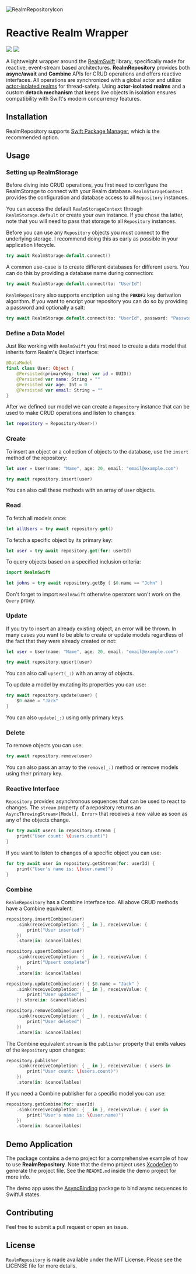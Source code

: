 </br>

![RealmRepositoryIcon](https://github.com/Kolos65/RealmRepository/assets/26504214/7c82d395-439b-4fb5-a9ea-e2a19d04fe6d)

# Reactive Realm Wrapper

<p align="left">
<img src="https://img.shields.io/badge/platforms-iOS-lightgrey.svg">
<img src="https://img.shields.io/badge/license-MIT-blue">
</p>

A lightweight wrapper around the [RealmSwift](https://github.com/realm/realm-swift) library, specifically made for reactive, event-stream based architectures. **RealmRepository** provides both **async/await** and **Combine** APIs for CRUD operations and offers reactive interfaces. All operations are synchronized with a global actor and utilize [actor-isolated realms](https://www.mongodb.com/docs/realm/sdk/swift/actor-isolated-realm/) for thread-safety. Using **actor-isolated realms** and a custom **detach mechanism** that keeps live objects in isolation ensures compatibility with Swift's modern concurrency features.

## Installation

RealmRepository supports [Swift Package Manager](https://www.swift.org/package-manager/), which is the recommended option.

## Usage

### Setting up RealmStorage

Before diving into CRUD operations, you first need to configure the RealmStorage to connect with your Realm database. `RealmStorageContext` provides the configuration and database access to all `Repository` instances. 

You can access the default `RealmStorageContext` through `RealmStorage.default` or create your own instance. If you chose tha latter, note that you will need to pass that storage to all `Repository` instances.

Before you can use any `Repository` objects you must connect to the underlying storage. I recommend doing this as early as possible in your application lifecycle.
```swift
try await RealmStorage.default.connect()
```

A common use-case is to create different databases for different users. You can do this by providing a database name during connection:
```swift
try await RealmStorage.default.connect(to: "UserId")
```

`RealmRepository` also supports encription using the **`PBKDF2`** key derivation algorithm. If you want to encript your repository you can do so by providing a password and optionally a salt:
```swift
try await RealmStorage.default.connect(to: "UserId", password: "Password", salt: "Salt")
```

### Define a Data Model

Just like working with `RealmSwift` you first need to create a data model that inherits form Realm's Object interface:

```swift
@DataModel
final class User: Object {
    @Persisted(primaryKey: true) var id = UUID()
    @Persisted var name: String = ""
    @Persisted var age: Int = 0
    @Persisted var email: String = ""
}
```

After we defined our model we can create a `Repository` instance that can be used to make CRUD operations and listen to changes:

```swift
let repository = Repository<User>()
```

### Create

To insert an object or a collection of objects to the database, use the `insert` method of the repository:

```swift
let user = User(name: "Name", age: 20, email: "email@example.com")

try await repository.insert(user)
```
You can also call these methods with an array of `User` objects.

### Read

To fetch all models once:
```swift
let allUsers = try await repository.get()
```

To fetch a specific object by its primary key:

```swift
let user = try await repository.get(for: userId)
```

To query objects based on a specified inclusion criteria:
```swift
import RealmSwift

let johns = try await repository.getBy { $0.name == "John" }
```
Don't forget to import `RealmSwift` otherwise operators won't work on the `Query` proxy.

### Update

If you try to insert an already existing object, an error will be thrown. In many cases you want to be able to create or update models regardless of the fact that they were already created or not:

```swift
let user = User(name: "Name", age: 20, email: "email@example.com")

try await repository.upsert(user)
```
You can also call `upsert(_:)` with an array of objects.

To update a model by mutating its properties you can use:
```swift
try await repository.update(user) {
    $0.name = "Jack"
}
```
You can also `update(_:)` using only primary keys.

### Delete

To remove objects you can use:

```swift
try await repository.remove(user)
```
You can also pass an array to the `remove(_:)` method or remove models using their primary key.

### Reactive Interface

`Repository` provides asynchronous sequences that can be used to react to changes. The `stream` property of a repository returns an `AsyncThrowingStream<[Model], Error>` that receives a new value as soon as any of the objects change.
```swift
for try await users in repository.stream {
    print("User count: \(users.count)")
}
```

If you want to listen to changes of a specific object you can use:
```swift
for try await user in repository.getStream(for: userId) {
    print("User's name is: \(user.name)")
}
```

### Combine

`RealmRepository` has a Combine interface too. All above CRUD methods have a Combine equivalent:
```swift
repository.insertCombine(user)
    .sink(receiveCompletion: { _ in }, receiveValue: {
        print("User inserted")
    })
    .store(in: &cancellables)
```
```swift
repository.upsertCombine(user)
    .sink(receiveCompletion: { _ in }, receiveValue: {
        print("Upsert complete")
    })
    .store(in: &cancellables)
```
```swift
repository.updateCombine(user) { $0.name = "Jack" }
    .sink(receiveCompletion: { _ in }, receiveValue: {
        print("User updated")
    }).store(in: &cancellables)
```
```swift
repository.removeCombine(user)
    .sink(receiveCompletion: { _ in }, receiveValue: {
        print("User deleted")
    })
    .store(in: &cancellables)
```
The Combine equivalent `stream` is the `publisher` property that emits values of the `Repository` upon changes:
```swift
repository.publisher
    .sink(receiveCompletion: { _ in }, receiveValue: { users in
        print("User count: \(users.count)")
    })
    .store(in: &cancellables)
```
If you need a Combine publisher for a specific model you can use:
```swift
repository.getCombine(for: userId)
    .sink(receiveCompletion: { _ in }, receiveValue: { user in
        print("User's name is: \(user.name)")
    })
    .store(in: &cancellables)
```


## Demo Application
The package contains a demo project for a comprehensive example of how to use **RealmRepository**. Note that the demo project uses [XcodeGen](https://github.com/yonaskolb/XcodeGen) to generate the project file. See the `README.md` inside the demo project for more info.

The demo app uses the [AsyncBinding](https://github.com/Kolos65/AsyncBinding) package to bind async sequences to SwiftUI states.

## Contributing

Feel free to submit a pull request or open an issue.

## License

`RealmRepository` is made available under the MIT License. Please see the LICENSE file for more details.
